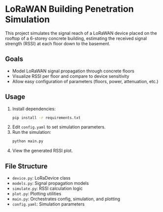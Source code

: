 # LoRaWAN Building Penetration Simulation

This project simulates the signal reach of a LoRaWAN device placed on the rooftop of a 6-storey concrete building, estimating the received signal strength (RSSI) at each floor down to the basement.

## Goals
- Model LoRaWAN signal propagation through concrete floors
- Visualize RSSI per floor and compare to device sensitivity
- Allow easy configuration of parameters (floors, power, attenuation, etc.)

## Usage
1. Install dependencies:
   ```bash
   pip install -r requirements.txt
   ```
2. Edit `config.yaml` to set simulation parameters.
3. Run the simulation:
   ```bash
   python main.py
   ```
4. View the generated RSSI plot.

## File Structure
- `device.py`: LoRaDevice class
- `models.py`: Signal propagation models
- `simulate.py`: RSSI calculation logic
- `plot.py`: Plotting utilities
- `main.py`: Orchestrates config, simulation, and plotting
- `config.yaml`: Simulation parameters
